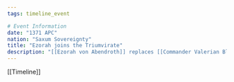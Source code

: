 ```yaml
---
tags: timeline_event

# Event Information
date: "1371 APC"
nation: "Saxum Sovereignty"
title: "Ezorah joins the Triumvirate"
description: "[[Ezorah von Abendroth]] replaces [[Commander Valerian Blackwood]] on [[The Saxum Triumvirate]]"
---
```

[[Timeline]]